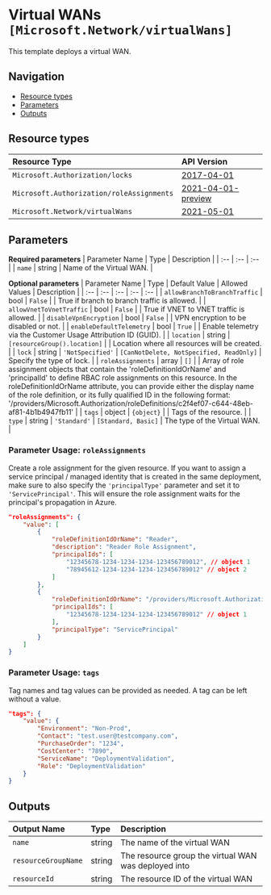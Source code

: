 # Virtual WANs `[Microsoft.Network/virtualWans]`

This template deploys a virtual WAN.

## Navigation

- [Resource types](#Resource-types)
- [Parameters](#Parameters)
- [Outputs](#Outputs)

## Resource types

| Resource Type | API Version |
| :-- | :-- |
| `Microsoft.Authorization/locks` | [2017-04-01](https://docs.microsoft.com/en-us/azure/templates/Microsoft.Authorization/2017-04-01/locks) |
| `Microsoft.Authorization/roleAssignments` | [2021-04-01-preview](https://docs.microsoft.com/en-us/azure/templates/Microsoft.Authorization/roleAssignments) |
| `Microsoft.Network/virtualWans` | [2021-05-01](https://docs.microsoft.com/en-us/azure/templates/Microsoft.Network/2021-05-01/virtualWans) |

## Parameters

**Required parameters**
| Parameter Name | Type | Description |
| :-- | :-- | :-- |
| `name` | string | Name of the Virtual WAN. |

**Optional parameters**
| Parameter Name | Type | Default Value | Allowed Values | Description |
| :-- | :-- | :-- | :-- | :-- |
| `allowBranchToBranchTraffic` | bool | `False` |  | True if branch to branch traffic is allowed. |
| `allowVnetToVnetTraffic` | bool | `False` |  | True if VNET to VNET traffic is allowed.  |
| `disableVpnEncryption` | bool | `False` |  | VPN encryption to be disabled or not. |
| `enableDefaultTelemetry` | bool | `True` |  | Enable telemetry via the Customer Usage Attribution ID (GUID). |
| `location` | string | `[resourceGroup().location]` |  | Location where all resources will be created. |
| `lock` | string | `'NotSpecified'` | `[CanNotDelete, NotSpecified, ReadOnly]` | Specify the type of lock. |
| `roleAssignments` | array | `[]` |  | Array of role assignment objects that contain the 'roleDefinitionIdOrName' and 'principalId' to define RBAC role assignments on this resource. In the roleDefinitionIdOrName attribute, you can provide either the display name of the role definition, or its fully qualified ID in the following format: '/providers/Microsoft.Authorization/roleDefinitions/c2f4ef07-c644-48eb-af81-4b1b4947fb11' |
| `tags` | object | `{object}` |  | Tags of the resource. |
| `type` | string | `'Standard'` | `[Standard, Basic]` | The type of the Virtual WAN. |


### Parameter Usage: `roleAssignments`

Create a role assignment for the given resource. If you want to assign a service principal / managed identity that is created in the same deployment, make sure to also specify the `'principalType'` parameter and set it to `'ServicePrincipal'`. This will ensure the role assignment waits for the principal's propagation in Azure.

```json
"roleAssignments": {
    "value": [
        {
            "roleDefinitionIdOrName": "Reader",
            "description": "Reader Role Assignment",
            "principalIds": [
                "12345678-1234-1234-1234-123456789012", // object 1
                "78945612-1234-1234-1234-123456789012" // object 2
            ]
        },
        {
            "roleDefinitionIdOrName": "/providers/Microsoft.Authorization/roleDefinitions/c2f4ef07-c644-48eb-af81-4b1b4947fb11",
            "principalIds": [
                "12345678-1234-1234-1234-123456789012" // object 1
            ],
            "principalType": "ServicePrincipal"
        }
    ]
}
```

### Parameter Usage: `tags`

Tag names and tag values can be provided as needed. A tag can be left without a value.

```json
"tags": {
    "value": {
        "Environment": "Non-Prod",
        "Contact": "test.user@testcompany.com",
        "PurchaseOrder": "1234",
        "CostCenter": "7890",
        "ServiceName": "DeploymentValidation",
        "Role": "DeploymentValidation"
    }
}
```

## Outputs

| Output Name | Type | Description |
| :-- | :-- | :-- |
| `name` | string | The name of the virtual WAN |
| `resourceGroupName` | string | The resource group the virtual WAN was deployed into |
| `resourceId` | string | The resource ID of the virtual WAN |
